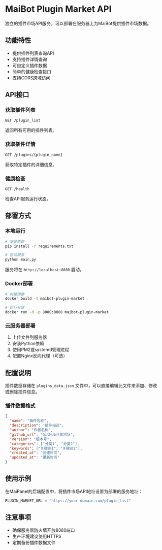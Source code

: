 # MaiBot Plugin Market API

独立的插件市场API服务，可以部署在服务器上为MaiBot提供插件市场数据。

## 功能特性

- 提供插件列表查询API
- 支持插件详情查询
- 可自定义插件数据
- 简单的健康检查接口
- 支持CORS跨域访问

## API接口

### 获取插件列表
```
GET /plugin_list
```

返回所有可用的插件列表。

### 获取插件详情
```
GET /plugins/{plugin_name}
```

获取特定插件的详细信息。

### 健康检查
```
GET /health
```

检查API服务运行状态。

## 部署方式

### 本地运行
```bash
# 安装依赖
pip install -r requirements.txt

# 启动服务
python main.py
```

服务将在 `http://localhost:8080` 启动。

### Docker部署
```bash
# 构建镜像
docker build -t maibot-plugin-market .

# 运行容器
docker run -d -p 8080:8080 maibot-plugin-market
```

### 云服务器部署
1. 上传文件到服务器
2. 安装Python依赖
3. 使用PM2或systemd管理进程
4. 配置Nginx反向代理（可选）

## 配置说明

插件数据存储在 `plugins_data.json` 文件中，可以直接编辑此文件来添加、修改或删除插件信息。

### 插件数据格式
```json
{
  "name": "插件名称",
  "description": "插件描述",
  "author": "作者名称",
  "github_url": "GitHub仓库地址",
  "version": "版本号",
  "categories": ["分类1", "分类2"],
  "keywords": ["关键词1", "关键词2"],
  "created_at": "创建时间",
  "updated_at": "更新时间"
}
```

## 使用示例

在MaiPanel的后端配置中，将插件市场API地址设置为部署的服务地址：
```python
PLUGIN_MARKET_URL = "https://your-domain.com/plugin_list"
```

## 注意事项

- 确保服务器防火墙开放8080端口
- 生产环境建议使用HTTPS
- 定期备份插件数据文件